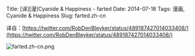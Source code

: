 Title: [译][漫]Cyanide & Happiness - farted
Date: 2014-07-18
Tags: 漫画, Cyanide & Happiness
Slug: farted.zh-cn

译自：[https://twitter.com/RobDenBleyker/status/489187427014033408/](https://twitter.com/RobDenBleyker/status/489187427014033408/)


![farted.zh-cn.png](/static/images/comics/farted.zh-cn.png)
